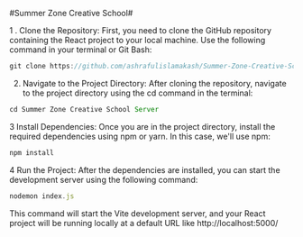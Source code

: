 #Summer Zone Creative School#

1 . Clone the Repository: First, you need to clone the GitHub repository containing the React project to your local machine. Use the following command in your terminal or Git Bash:

```javascript
git clone https://github.com/ashrafulislamakash/Summer-Zone-Creative-School-Server.git
```

2. Navigate to the Project Directory: After cloning the repository, navigate to the project directory using the cd command in the terminal:

```javascript
cd Summer Zone Creative School Server
```

3 Install Dependencies: Once you are in the project directory, install the required dependencies using npm or yarn. In this case, we'll use npm:

```javascript
npm install
```

4 Run the Project: After the dependencies are installed, you can start the development server using the following command:

```javascript
nodemon index.js
```

This command will start the Vite development server, and your React project will be running locally at a default URL like http://localhost:5000/
